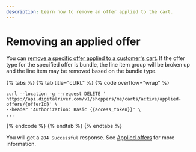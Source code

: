 ```yaml
---
description: Learn how to remove an offer applied to the cart.
---
```


# Removing an applied offer

You can [remove a specific offer applied to a customer's cart](https://www.digitalriver.com/docs/commerce-shopper-api/#tag/Cart-Offers/paths/\~1v1\~1shoppers\~1me\~1carts\~1active\~1applied-offers\~1%7BofferId%7D/delete).  If the offer type for the specified offer is bundle, the line item group will be broken up and the line item may be removed based on the bundle type.

{% tabs %}
{% tab title="cURL" %}
{% code overflow="wrap" %}
```http
curl --location -g --request DELETE ' https://api.digitalriver.com/v1/shoppers/me/carts/active/applied-offers/{offerId}' \
--header 'Authorization: Basic {{access_token}}' \
...
```
{% endcode %}
{% endtab %}
{% endtabs %}

You will get a `204 Successful` response. See [Applied offers](../../../general-resources/shopper-apis-reference/carts/offers/applied-offers.md) for more information.
